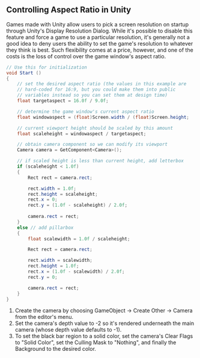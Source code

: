## Controlling Aspect Ratio in Unity

Games made with Unity allow users to pick a screen resolution on startup through Unity's Display Resolution Dialog. While it's possible to disable this feature and force a game to use a particular resolution, it's generally not a good idea to deny users the ability to set the game's resolution to whatever they think is best. Such flexibility comes at a price, however, and one of the costs is the loss of control over the game window's aspect ratio.

```cs
// Use this for initialization
void Start () 
{
    // set the desired aspect ratio (the values in this example are
    // hard-coded for 16:9, but you could make them into public
    // variables instead so you can set them at design time)
    float targetaspect = 16.0f / 9.0f;

    // determine the game window's current aspect ratio
    float windowaspect = (float)Screen.width / (float)Screen.height;

    // current viewport height should be scaled by this amount
    float scaleheight = windowaspect / targetaspect;

    // obtain camera component so we can modify its viewport
    Camera camera = GetComponent<Camera>();

    // if scaled height is less than current height, add letterbox
    if (scaleheight < 1.0f)
    {  
        Rect rect = camera.rect;

        rect.width = 1.0f;
        rect.height = scaleheight;
        rect.x = 0;
        rect.y = (1.0f - scaleheight) / 2.0f;
        
        camera.rect = rect;
    }
    else // add pillarbox
    {
        float scalewidth = 1.0f / scaleheight;

        Rect rect = camera.rect;

        rect.width = scalewidth;
        rect.height = 1.0f;
        rect.x = (1.0f - scalewidth) / 2.0f;
        rect.y = 0;

        camera.rect = rect;
    }
}

```

1. Create the camera by choosing GameObject -> Create Other -> Camera from the editor's menu.
2. Set the camera's depth value to -2 so it's rendered underneath the main camera (whose depth value defaults to -1).
3. To set the black bar region to a solid color, set the camera's Clear Flags to "Solid Color", set the Culling Mask to "Nothing", and finally the Background to the desired color.
